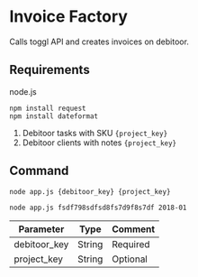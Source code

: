 # Invoice Factory

Calls toggl API and creates invoices on debitoor. 

## Requirements

node.js

	npm install request
	npm install dateformat

1. Debitoor tasks with SKU `{project_key}`
2. Debitoor clients with notes `{project_key}`

## Command

	node app.js {debitoor_key} {project_key}
	
	node app.js fsdf798sdfsd8fs7d9f8s7df 2018-01
	
Parameter   	| Type    | Comment
--------------- | ------- | ----------------------------------
debitoor_key    | String  | Required
project_key    | String  | Optional
